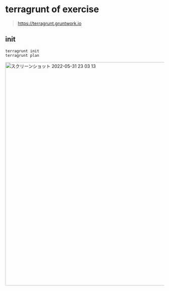 # terragrunt of exercise
> https://terragrunt.gruntwork.io


## init
```
terragrunt init
terragrunt plan
```


<img width="705" alt="スクリーンショット 2022-05-31 23 03 13" src="https://user-images.githubusercontent.com/61937077/171192993-f83c4713-d4d8-482f-87bf-a9d840fecd7c.png">
